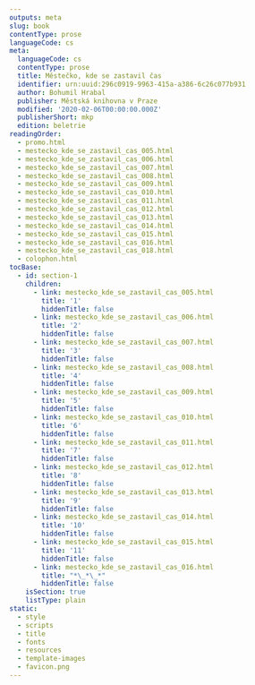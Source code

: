 ```yaml
---
outputs: meta
slug: book
contentType: prose
languageCode: cs
meta:
  languageCode: cs
  contentType: prose
  title: Městečko, kde se zastavil čas
  identifier: urn:uuid:296c0919-9963-415a-a386-6c26c077b931
  author: Bohumil Hrabal
  publisher: Městská knihovna v Praze
  modified: '2020-02-06T00:00:00.000Z'
  publisherShort: mkp
  edition: beletrie
readingOrder:
  - promo.html
  - mestecko_kde_se_zastavil_cas_005.html
  - mestecko_kde_se_zastavil_cas_006.html
  - mestecko_kde_se_zastavil_cas_007.html
  - mestecko_kde_se_zastavil_cas_008.html
  - mestecko_kde_se_zastavil_cas_009.html
  - mestecko_kde_se_zastavil_cas_010.html
  - mestecko_kde_se_zastavil_cas_011.html
  - mestecko_kde_se_zastavil_cas_012.html
  - mestecko_kde_se_zastavil_cas_013.html
  - mestecko_kde_se_zastavil_cas_014.html
  - mestecko_kde_se_zastavil_cas_015.html
  - mestecko_kde_se_zastavil_cas_016.html
  - mestecko_kde_se_zastavil_cas_018.html
  - colophon.html
tocBase:
  - id: section-1
    children:
      - link: mestecko_kde_se_zastavil_cas_005.html
        title: '1'
        hiddenTitle: false
      - link: mestecko_kde_se_zastavil_cas_006.html
        title: '2'
        hiddenTitle: false
      - link: mestecko_kde_se_zastavil_cas_007.html
        title: '3'
        hiddenTitle: false
      - link: mestecko_kde_se_zastavil_cas_008.html
        title: '4'
        hiddenTitle: false
      - link: mestecko_kde_se_zastavil_cas_009.html
        title: '5'
        hiddenTitle: false
      - link: mestecko_kde_se_zastavil_cas_010.html
        title: '6'
        hiddenTitle: false
      - link: mestecko_kde_se_zastavil_cas_011.html
        title: '7'
        hiddenTitle: false
      - link: mestecko_kde_se_zastavil_cas_012.html
        title: '8'
        hiddenTitle: false
      - link: mestecko_kde_se_zastavil_cas_013.html
        title: '9'
        hiddenTitle: false
      - link: mestecko_kde_se_zastavil_cas_014.html
        title: '10'
        hiddenTitle: false
      - link: mestecko_kde_se_zastavil_cas_015.html
        title: '11'
        hiddenTitle: false
      - link: mestecko_kde_se_zastavil_cas_016.html
        title: "*\_*\_*"
        hiddenTitle: false
    isSection: true
    listType: plain
static:
  - style
  - scripts
  - title
  - fonts
  - resources
  - template-images
  - favicon.png
---
```

